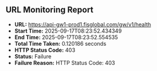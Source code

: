 ## URL Monitoring Report

- **URL:** https://api-gw1-prod1.fisglobal.com/gw/v1/health
- **Start Time:** 2025-09-17T08:23:52.434349
- **End Time:** 2025-09-17T08:23:52.554535
- **Total Time Taken:** 0.120186 seconds
- **HTTP Status Code:** 403
- **Status:** Failure
- **Failure Reason:** HTTP Status Code: 403
